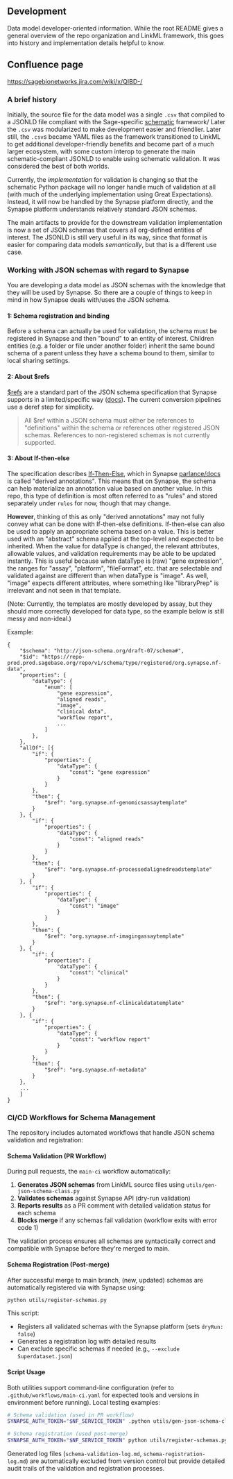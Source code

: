 ## Development

Data model developer-oriented information. 
While the root README gives a general overview of the repo organization and LinkML framework, this goes into history and implementation details helpful to know.

## Confluence page
https://sagebionetworks.jira.com/wiki/x/QIBD-/

### A brief history

Initially, the source file for the data model was a single `.csv` that compiled to a JSONLD file compliant with the Sage-specific [schematic]() framework/ 
Later the `.csv` was modularized to make development easier and friendlier. 
Later still, the `.csv`s became YAML files as the framework transitioned to LinkML to get additional developer-friendly benefits and become part of a much larger ecosystem, with some custom interop to generate the main schematic-compliant JSONLD to enable using schematic validation. It was considered the best of both worlds.

Currently, the *implementation* for validation is changing so that the schematic Python package will no longer handle much of validation at all (with much of the underlying implementation using Great Expectations). Instead, it will now be handled by the Synapse platform directly, and the Synapse platform understands relatively standard JSON schemas. 

The main artifacts to provide for the downstream validation implementation is now a set of JSON schemas that covers all org-defined entities of interest. The JSONLD is still very useful in its way, since that format is easier for comparing data models *semantically*, but that is a different use case.

### Working with JSON schemas with regard to Synapse

You are developing a data model as JSON schemas with the knowledge that they will be used by Synapse. 
So there are a couple of things to keep in mind in how Synapse deals with/uses the JSON schema.

#### 1: Schema registration and binding

Before a schema can actually be used for validation, the schema must be registered in Synapse and then "bound" to an entity of interest. Children entities (e.g. a folder or file under another folder) inherit the same bound schema of a parent unless they have a schema bound to them, similar to local sharing settings.

#### 2: About $refs

[$refs](https://json-schema.org/understanding-json-schema/structuring#dollarref) are a standard part of the JSON schema specification that Synapse supports in a limited/specific way ([docs](https://rest-docs.synapse.org/rest/POST/schema/type/create/async/start.html)). The current conversion pipelines use a deref step for simplicity. 

> All $ref within a JSON schema must either be references to "definitions" within the schema or references other registered JSON schemas. References to non-registered schemas is not currently supported.  


#### 3: About If-then-else

The specification describes [If-Then-Else](https://json-schema.org/understanding-json-schema/reference/conditionals#ifthenelse), which in Synapse [parlance/docs](https://help.synapse.org/docs/JSON-Schemas.3107291536.html#JSONSchemas-DerivedAnnotations) is called "derived annotations". 
This means that on Synapse, the schema can help materialize an annotation value based on another value. 
In this repo, this type of definition is most often referred to as "rules" and stored separately under `rules` for now, though that may change.

**However**, thinking of this as only "derived annotations" may not fully convey what can be done with If-then-else definitions. If-then-else can also be used to apply an appropriate schema based on a value. This is better used with an "abstract" schema applied at the top-level and expected to be inherited. When the value for dataType is changed, the relevant attributes, allowable values, and validation requirements may be able to be updated instantly. This is useful because when dataType is (raw) "gene expression", the ranges for "assay", "platform", "fileFormat", etc. that are selectable and validated against are different than when dataType is "image". As well, "image" expects different attributes, where something like "libraryPrep" is irrelevant and not seen in that template.

(Note: Currently, the templates are mostly developed by assay, but they should more correctly developed for data type, so the example below is still messy and non-ideal.)

Example: 
```
{
	"$schema": "http://json-schema.org/draft-07/schema#",
	"$id": "https://repo-prod.prod.sagebase.org/repo/v1/schema/type/registered/org.synapse.nf-data",
	"properties": {
		"dataType": {
			"enum": [
				"gene expression",
				"aligned reads",
                "image",
                "clinical data",
                "workflow report",
				...
			]
		},
	},
	"allOf": [{
		"if": {
			"properties": {
				"dataType": {
					"const": "gene expression"
				}
			}
		},
		"then": {
			"$ref": "org.synapse.nf-genomicsassaytemplate"
		}
	}, {
		"if": {
			"properties": {
				"dataType": {
					"const": "aligned reads"
				}
			}
		},
		"then": {
			"$ref": "org.synapse.nf-processedalignedreadstemplate"
		}
	}, {
		"if": {
			"properties": {
				"dataType": {
					"const": "image"
				}
			}
		},
		"then": {
			"$ref": "org.synapse.nf-imagingassaytemplate"
		}
	}, {
		"if": {
			"properties": {
				"dataType": {
					"const": "clinical"
				}
			}
		},
		"then": {
			"$ref": "org.synapse.nf-clinicaldatatemplate"
		}
	}, {
		"if": {
			"properties": {
				"dataType": {
					"const": "workflow report"
				}
			}
		},
		"then": {
			"$ref": "org.synapse.nf-metadata"
		}
	},
    ...
    ]
}
```

### CI/CD Workflows for Schema Management

The repository includes automated workflows that handle JSON schema validation and registration:

#### Schema Validation (PR Workflow)

During pull requests, the `main-ci` workflow automatically:

1. **Generates JSON schemas** from LinkML source files using `utils/gen-json-schema-class.py`
2. **Validates schemas** against Synapse API (dry-run validation)  
3. **Reports results** as a PR comment with detailed validation status for each schema
4. **Blocks merge** if any schemas fail validation (workflow exits with error code 1)

The validation process ensures all schemas are syntactically correct and compatible with Synapse before they're merged to main.

#### Schema Registration (Post-merge)

After successful merge to main branch, (new, updated) schemas are automatically registered via with Synapse using:

```bash
python utils/register-schemas.py
```

This script:
- Registers all validated schemas with the Synapse platform (sets `dryRun: false`)
- Generates a registration log with detailed results
- Can exclude specific schemas if needed (e.g., `--exclude Superdataset.json`)

#### Script Usage

Both utilities support command-line configuration (refer to `.github/workflows/main-ci.yaml` for expected tools and versions in environment before running). Local testing examples:

```bash
# Schema validation (used in PR workflow)
SYNAPSE_AUTH_TOKEN="$NF_SERVICE_TOKEN" .python utils/gen-json-schema-class.py --schema-yaml dist/NF.yaml --output-dir registered-json-schemas

# Schema registration (used post-merge)  
SYNAPSE_AUTH_TOKEN="$NF_SERVICE_TOKEN" python utils/register-schemas.py --schema-dir registered-json-schemas
```

Generated log files (`schema-validation-log.md`, `schema-registration-log.md`) are automatically excluded from version control but provide detailed audit trails of the validation and registration processes.
